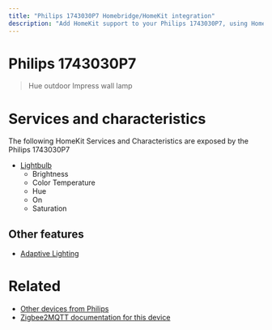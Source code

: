 ```yaml
---
title: "Philips 1743030P7 Homebridge/HomeKit integration"
description: "Add HomeKit support to your Philips 1743030P7, using Homebridge, Zigbee2MQTT and homebridge-z2m."
---
```

<!---
This file has been GENERATED using src/docgen/docgen.ts
DO NOT EDIT THIS FILE MANUALLY!
-->
# Philips 1743030P7
> Hue outdoor Impress wall lamp


# Services and characteristics
The following HomeKit Services and Characteristics are exposed by
the Philips 1743030P7

* [Lightbulb](../../light.md)
  * Brightness
  * Color Temperature
  * Hue
  * On
  * Saturation


## Other features
* [Adaptive Lighting](../../light.md)


# Related
* [Other devices from Philips](../index.md#philips)
* [Zigbee2MQTT documentation for this device](https://www.zigbee2mqtt.io/devices/1743030P7.html)